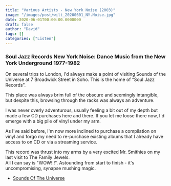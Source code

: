 ```yaml
---
title: "Various Artists - New York Noise (2003)"
image: "/images/post/wilt_20200601_NY.Noise.jpg"
date: 2020-06-01T00:00:00.0000000
draft: false
author: "David"
tags: []
categories: ["Listen"]
---
```

### Soul Jazz Records New York Noise: Dance Music from the New York Underground 1977-1982    
  
On several trips to London, I'd always make a point of visiting Sounds of the Universe at 7 Broadwick Street in Soho.  This is the home of “Soul Jazz Records”.  
  
This place was always brim full of the obscure and seemingly intangible, but despite this, browsing through the racks was always an adventure.    
  
I was never overly adventurous, usually feeling a bit out of my depth but made a few CD purchases here and there. If you let me loose there now, I'd emerge with a big pile of vinyl under my arm.    
  
As I've said before, I'm now more inclined to purchase a compilation on vinyl and forgo my need to re-purchase existing albums that I already have access to on CD or via a streaming service.

 This record was thrust into my arms by a very excited Mr. Smithies on my last visit to The Family Jewels.   
All I can say is "WOW!!!".  Astounding from start to finish - it's uncompromising, synapse mushing magic.

-  [Sounds Of The Universe](https://www.yelp.com/biz/sounds-of-the-universe-london)